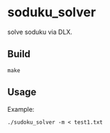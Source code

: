 # soduku_solver

solve soduku via DLX.

## Build

	make

## Usage

Example:

	./sudoku_solver -m < test1.txt
